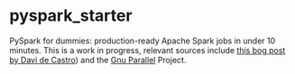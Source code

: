 # pyspark_starter
PySpark for dummies: production-ready Apache Spark jobs in under 10 minutes. This is a work in progress, relevant sources include [this bog post by Davi de Castro][1]) and the [Gnu Parallel][2] Project.

[1]: https://medium.com/@daviws/a-swarm-of-sparks-8f5a4afc72cc#.ng6wcrnjl "A Swarm of Sparks"
[2]: https://www.gnu.org/software/parallel/ "GNU Parallel"
